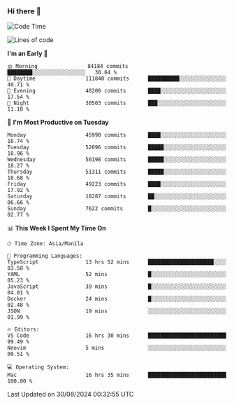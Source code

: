 ### Hi there 👋

<!--START_SECTION:waka-->
![Code Time](http://img.shields.io/badge/Code%20Time-5%2C487%20hrs%2012%20mins-blue)

![Lines of code](https://img.shields.io/badge/From%20Hello%20World%20I%27ve%20Written-120.2%20million%20lines%20of%20code-blue)

**I'm an Early 🐤** 

```text
🌞 Morning                84184 commits       ████████░░░░░░░░░░░░░░░░░   30.64 % 
🌆 Daytime                111840 commits      ██████████░░░░░░░░░░░░░░░   40.71 % 
🌃 Evening                48200 commits       ████░░░░░░░░░░░░░░░░░░░░░   17.54 % 
🌙 Night                  30503 commits       ███░░░░░░░░░░░░░░░░░░░░░░   11.10 % 
```
📅 **I'm Most Productive on Tuesday** 

```text
Monday                   45990 commits       ████░░░░░░░░░░░░░░░░░░░░░   16.74 % 
Tuesday                  52096 commits       █████░░░░░░░░░░░░░░░░░░░░   18.96 % 
Wednesday                50198 commits       █████░░░░░░░░░░░░░░░░░░░░   18.27 % 
Thursday                 51311 commits       █████░░░░░░░░░░░░░░░░░░░░   18.68 % 
Friday                   49223 commits       ████░░░░░░░░░░░░░░░░░░░░░   17.92 % 
Saturday                 18287 commits       ██░░░░░░░░░░░░░░░░░░░░░░░   06.66 % 
Sunday                   7622 commits        █░░░░░░░░░░░░░░░░░░░░░░░░   02.77 % 
```


📊 **This Week I Spent My Time On** 

```text
🕑︎ Time Zone: Asia/Manila

💬 Programming Languages: 
TypeScript               13 hrs 52 mins      █████████████████████░░░░   83.58 % 
YAML                     52 mins             █░░░░░░░░░░░░░░░░░░░░░░░░   05.23 % 
JavaScript               39 mins             █░░░░░░░░░░░░░░░░░░░░░░░░   04.01 % 
Docker                   24 mins             █░░░░░░░░░░░░░░░░░░░░░░░░   02.48 % 
JSON                     19 mins             ░░░░░░░░░░░░░░░░░░░░░░░░░   01.99 % 

🔥 Editors: 
VS Code                  16 hrs 30 mins      █████████████████████████   99.49 % 
Neovim                   5 mins              ░░░░░░░░░░░░░░░░░░░░░░░░░   00.51 % 

💻 Operating System: 
Mac                      16 hrs 35 mins      █████████████████████████   100.00 % 
```


 Last Updated on 30/08/2024 00:32:55 UTC
<!--END_SECTION:waka-->


<!--
**rad182/rad182** is a ✨ _special_ ✨ repository because its `README.md` (this file) appears on your GitHub profile.

Here are some ideas to get you started:

- 🔭 I’m currently working on ...
- 🌱 I’m currently learning ...
- 👯 I’m looking to collaborate on ...
- 🤔 I’m looking for help with ...
- 💬 Ask me about ...
- 📫 How to reach me: ...
- 😄 Pronouns: ...
- ⚡ Fun fact: ...
-->
